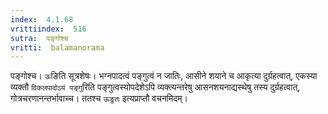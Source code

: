 ```yaml
---
index:  4.1.68
vrittiindex:  516
sutra:  पङ्गोश्च
vritti:  balamanorama 
---
```


पङ्गोश्च। `ऊ`ङिति सूत्रशेषः। भग्नपादत्वं पङ्गुत्वं न जातिः, आसीने शयाने च आकृत्या दुर्ग्रहत्वात्, एकस्या व्यक्तौ `विकलपादोऽयं पङ्गु`रिति पङ्गुत्वस्योपदेशेऽपि व्यक्त्यन्तरेषु आसनशयनाद्यस्थेषु तस्य दुर्ग्रहत्वात्, गोत्रचरणानन्तर्भावाच्च। ततश्च `ऊङुतः` इत्यप्राप्तौ वचनमिदम्।

